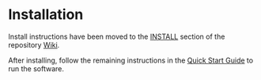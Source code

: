 # Installation

Install instructions have been moved to the [INSTALL](https://github.com/Weed-Network/weed-blockchain/wiki/INSTALL) section of the repository [Wiki](https://github.com/Weed-Network/weed-blockchain/wiki).

After installing, follow the remaining instructions in the
[Quick Start Guide](https://github.com/Weed-Network/weed-blockchain/wiki/Quick-Start-Guide)
to run the software.
